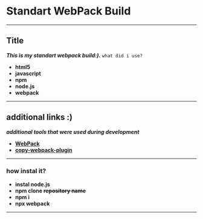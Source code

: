 # Standart WebPack Build

---

## Title
***This is my standart webpack build:).***
`what did i use?`
* **html5**
* **javascript**
* **npm**
* **node.js**
* **webpack**

---

## additional links :)
***additional tools that were used during development***

* **[WebPack](https://webpack.js.org/)**
* **[copy-webpack-plugin](https://github.com/webpack-contrib/copy-webpack-plugin)**

---

### how instal it?

* **instal node.js**
* **npm clone ~~repository name~~**
* **npm i**
* **npx webpack**

---
